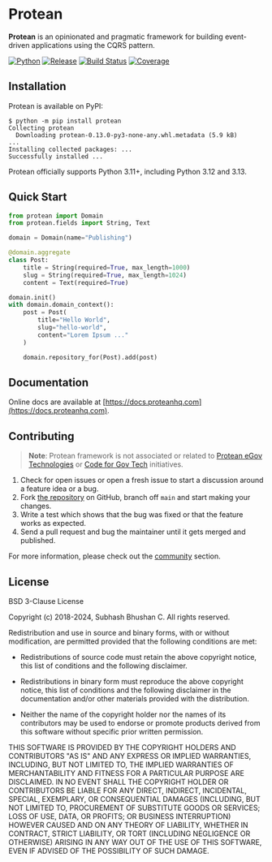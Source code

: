 # Protean

**Protean** is an opinionated and pragmatic framework for building event-driven applications using the CQRS pattern.

[![Python](https://img.shields.io/pypi/pyversions/protean?label=Python)](https://github.com/proteanhq/protean/)
[![Release](https://img.shields.io/pypi/v/protean?label=Release&style=flat-square)](https://pypi.org/project/protean/)
[![Build Status](https://github.com/proteanhq/protean/actions/workflows/ci.yml/badge.svg)](https://github.com/proteanhq/protean/actions/workflows/ci.yml)
[![Coverage](https://codecov.io/gh/proteanhq/protean/graph/badge.svg?token=0sFuFdLBOx)](https://codecov.io/gh/proteanhq/protean)

## Installation

Protean is available on PyPI:

```console
$ python -m pip install protean
Collecting protean
  Downloading protean-0.13.0-py3-none-any.whl.metadata (5.9 kB)
...
Installing collected packages: ...
Successfully installed ...
```

Protean officially supports Python 3.11+, including Python 3.12 and 3.13.

## Quick Start

```python
from protean import Domain
from protean.fields import String, Text

domain = Domain(name="Publishing")

@domain.aggregate
class Post:
    title = String(required=True, max_length=1000)
    slug = String(required=True, max_length=1024)
    content = Text(required=True)

domain.init()
with domain.domain_context():
    post = Post(
        title="Hello World",
        slug="hello-world",
        content="Lorem Ipsum ..."
    )

    domain.repository_for(Post).add(post)
```

## Documentation

Online docs are available at [https://docs.proteanhq.com](https://docs.proteanhq.com).

## Contributing

> **Note**: Protean framework is not associated or related to [Protean eGov Technologies](https://www.proteantech.in/) or [Code for Gov Tech](https://codeforgovtech.in/) initiatives.

1. Check for open issues or open a fresh issue to start a discussion
    around a feature idea or a bug.
2. Fork [the repository](https://github.com/proteanhq/protean) on
    GitHub, branch off `main` and start making your changes.
3. Write a test which shows that the bug was fixed or that the feature
    works as expected.
4. Send a pull request and bug the maintainer until it gets merged and
    published.

For more information, please check out the
[community](https://docs.proteanhq.com/community/) section.

## License

BSD 3-Clause License

Copyright (c) 2018-2024, Subhash Bhushan C.
All rights reserved.

Redistribution and use in source and binary forms, with or without modification,
are permitted provided that the following conditions are met:

* Redistributions of source code must retain the above copyright notice, this
list of conditions and the following disclaimer.

* Redistributions in binary form must reproduce the above copyright notice,
this list of conditions and the following disclaimer in the documentation
and/or other materials provided with the distribution.

* Neither the name of the copyright holder nor the names of its contributors
may be used to endorse or promote products derived from this software
without specific prior written permission.

THIS SOFTWARE IS PROVIDED BY THE COPYRIGHT HOLDERS AND CONTRIBUTORS "AS IS"
AND ANY EXPRESS OR IMPLIED WARRANTIES, INCLUDING, BUT NOT LIMITED TO, THE
IMPLIED WARRANTIES OF MERCHANTABILITY AND FITNESS FOR A PARTICULAR PURPOSE ARE
DISCLAIMED. IN NO EVENT SHALL THE COPYRIGHT HOLDER OR CONTRIBUTORS BE LIABLE
FOR ANY DIRECT, INDIRECT, INCIDENTAL, SPECIAL, EXEMPLARY, OR CONSEQUENTIAL
DAMAGES (INCLUDING, BUT NOT LIMITED TO, PROCUREMENT OF SUBSTITUTE GOODS OR
SERVICES; LOSS OF USE, DATA, OR PROFITS; OR BUSINESS INTERRUPTION) HOWEVER
CAUSED AND ON ANY THEORY OF LIABILITY, WHETHER IN CONTRACT, STRICT LIABILITY,
OR TORT (INCLUDING NEGLIGENCE OR OTHERWISE) ARISING IN ANY WAY OUT OF THE USE
OF THIS SOFTWARE, EVEN IF ADVISED OF THE POSSIBILITY OF SUCH DAMAGE.
